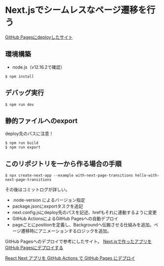 # Next.jsでシームレスなページ遷移を行う

[GitHub Pagesにdeployしたサイト](https://antenna-osaka.github.io/hello-with-next-page-transitions/)

## 環境構築

+ node.js（v12.16.2で確認）

```
$ npm install
```
## デバッグ実行

```
$ npm run dev
```

## 静的ファイルへのexport

deploy先のパスに注意！
```
$ npm run build
$ npm run export
```




## このリポジトリを一から作る場合の手順
```
$ npx create-next-app --example with-next-page-transitions hello-with-next-page-transitions
```
その後はコミットログが詳しい。

+ .node-version によるバージョン指定
+ package.jsonにexportタスクを追記
+ next.config.jsにdeploy先のパスを記述、hrefもそれに連動するように変更
+ GitHub ActionsによるGitHub Pagesへの自動デプロイ
+ pageごとにpositionを定義し、Backgroundへ伝搬させる仕組みを追加。ページ遷移時にアニメーションするロジックを追加。

GitHub Pagesへのデプロイで参考にしたサイト。
[Next.jsで作ったアプリをGitHub Pagesにデプロイする](https://qiita.com/ozaki25/items/fe9912fc41c3a5c5bfea)

[React Next アプリを GitHub Actions で GitHub Pages にデプロイ](https://qiita.com/peaceiris/items/9c569125b25fc090c515)